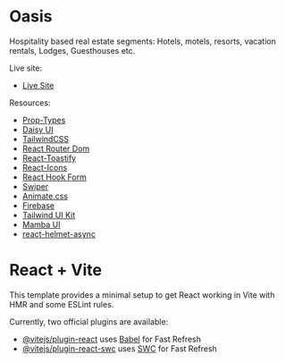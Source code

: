 # Oasis

Hospitality based real estate segments: Hotels, motels, resorts, vacation rentals, Lodges, Guesthouses etc.

Live site:

- [Live Site]()


Resources:

- [Prop-Types](https://www.npmjs.com/package/prop-types)
- [Daisy UI](https://daisyui.com/)
- [TailwindCSS](https://tailwindcss.com/)
- [React Router Dom](https://reactrouter.com/en/main)
- [React-Toastify](https://github.com/fkhadra/react-toastify#readme)
- [React-Icons](https://react-icons.github.io/react-icons/)
- [React Hook Form](https://react-hook-form.com/)
- [Swiper](https://swiperjs.com/)
- [Animate.css](https://animate.style/)
- [Firebase](https://console.firebase.google.com)
- [Tailwind UI Kit](https://tuk.dev/components)
- [Mamba UI](https://mambaui.com/)
- [react-helmet-async](https://www.npmjs.com/package/react-helmet-async)




# React + Vite

This template provides a minimal setup to get React working in Vite with HMR and some ESLint rules.

Currently, two official plugins are available:

- [@vitejs/plugin-react](https://github.com/vitejs/vite-plugin-react/blob/main/packages/plugin-react/README.md) uses [Babel](https://babeljs.io/) for Fast Refresh
- [@vitejs/plugin-react-swc](https://github.com/vitejs/vite-plugin-react-swc) uses [SWC](https://swc.rs/) for Fast Refresh
